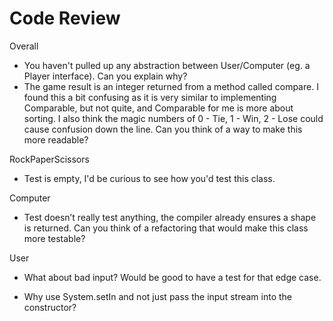 # Code Review
Overall
- You haven't pulled up any abstraction between User/Computer (eg. a Player interface). Can you explain why? 
- The game result is an integer returned from a method called compare. I found this a bit confusing as it is very similar to implementing Comparable, but not quite, and Comparable for me is more about sorting. I also think the magic numbers of 0 - Tie, 1 - Win, 2 - Lose could cause confusion down the line. Can you think of a way to make this more readable?

RockPaperScissors
- Test is empty, I'd be curious to see how you'd test this class.

Computer

- Test doesn’t really test anything, the compiler already ensures a shape is returned. Can you think of a refactoring that would make this class more testable?



User

- What about bad input? Would be good to have a test for that edge case.

- Why use System.setIn and not just pass the input stream into the constructor?